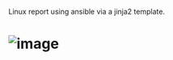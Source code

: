 Linux report using ansible via a jinja2 template.
# ![image](https://user-images.githubusercontent.com/74144712/157953144-4652e8d8-9bc9-44d2-a30c-902d20296488.png)

